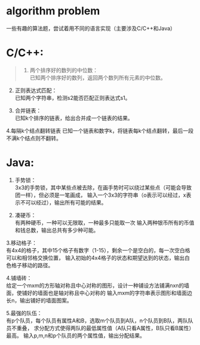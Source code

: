 # algorithm problem
一些有趣的算法题，尝试着用不同的语言实现（主要涉及C/C++和Java）

# C/C++:
>1. 两个排序好的数列的中位数：  
已知两个排序好的数列，返回两个数列所有元素的中位数。

2. 正则表达式匹配：  
已知两个字符串，检测s2能否匹配正则表达式s1。

3. 合并链表：  
已知k个排序的链表，给出合并成一个链表的结果。  

4.每隔k个结点翻转链表
已知一个链表和数字k，将链表每k个结点翻转，最后一段不满k个结点则不翻转。

# Java:  
1. 手势锁：  
3x3的手势锁，其中某些点被去除，在画手势时可以绕过某些点（可能会导致团一样），但必须是一笔画成，
输入一个3x3的字符串（o表示可以经过，x表示不可以经过），输出所有可能的结果。

2. 凑硬币：  
有两种硬币，一种可以无限取，一种最多只能取一次
输入两种银币所有的币值和钱总数，输出总共有多少种可能。

3.移动格子：  
有4x4的格子，其中15个格子有数字（1-15），剩余一个是空白的，每一次空白格可以和相邻格交换位置，
输入初始的4x4格子的状态和期望达到的状态，输出白色格子移动的路径。

4.铺墙砖：  
给定一个mxm的方形轴对称且中心对称的图形，设计一种铺设方法铺满nxn的墙面，使铺好的墙面也是轴对称且中心对称的
输入mxm的字符串表示图形和墙面边长n，输出铺好的墙面图案。

5.最强的队伍：  
有p个队员，每个队员有属性A和B，选取m个队员到A队，n个队员到B队，两队队员不重叠，
求分配方式使得两队的最低属性值（A队只看A属性，B队只看B属性）最高。
输入p,m,n和p个队员的两个属性值，输出分配结果。
